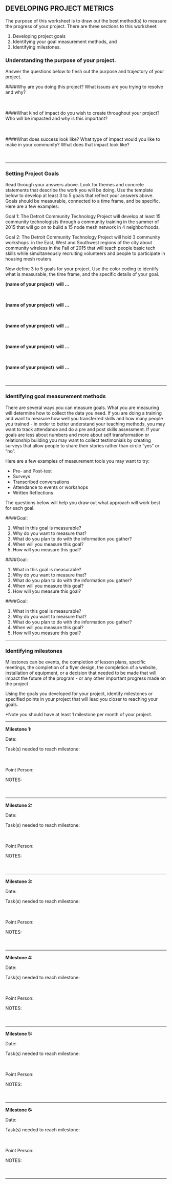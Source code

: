 ## DEVELOPING PROJECT METRICS

The purpose of this worksheet is to draw out the best method(s) to measure the progress of your project. There are three sections to this worksheet:

1. Developing project goals 
2. Identifying your goal measurement methods, and 
3. Identifying milestones.  
 
### Understanding the purpose of your project.
Answer the questions below to flesh out the purpose and trajectory of your project.

####Why are you doing this project? 
What issues are you trying to resolve and why?
<br/><br/><br/> 

####What kind of impact do you wish to create throughout your project?
Who will be impacted and why is this important? 
<br/><br/><br/> 

####What does success look like?
What type of impact would you like to make in your community?
What does that impact look like?
<br/><br/><br/>

---

### Setting Project Goals
Read through your answers above. Look for themes and concrete statements that describe the work you will be doing. Use the template below to develop at least 3 to 5 goals that reflect your answers above. Goals should be measurable, connected to a time frame, and be specific. Here are a few examples: 

Goal 1: The Detroit Community Technology Project will develop at least 15 community technologists through a community training in the summer of 2015 that will go on to build a 15 node mesh network in 4 neighborhoods. 

Goal 2: The Detroit Community Technology Project will hold 3 community workshops  in the East, West and Southwest regions of the city about community wireless in the Fall of 2015 that will teach people basic tech skills while simultaneously recruiting volunteers and people to participate in housing mesh routers. 

Now define 3 to 5 goals for your project. Use the color coding to identify what is measurable, the time frame, and the specific details of your goal. 

**(name of your project)  will ...**
<br/><br/><br/>

 

**(name of your project)  will ...**
<br/><br/><br/>


**(name of your project)  will ...**
<br/><br/><br/>

 
**(name of your project)  will ...**
<br/><br/><br/>

 

**(name of your project)  will ...**
<br/><br/><br/>

  
---
  
### Identifying goal measurement methods
There are several ways you can measure goals. What you are measuring will determine how to collect the data you need. If you are doing a training and want to measure how well you transferred skills and how many people you trained - in order to better understand your teaching methods, you may want to track attendance and do a pre and post skills assessment. If your goals are less about numbers and more about self transformation or relationship building you may want to collect testimonials by creating surveys that allow people to share their stories rather than circle “yes” or “no”. 

Here are a few examples of measurement tools you may want to try:
- Pre- and Post-test 
- Surveys
- Transcribed conversations 
- Attendance to events or workshops
- Written Reflections 

The questions below will help you draw out what approach will work best for each goal. 

####Goal:
1. What in this goal is measurable? 
2. Why do you want to measure that?
3. What do you plan to do with the information you gather?
4. When will you measure this goal?
5. How will you measure this goal? 

####Goal:
1. What in this goal is measurable? 
2. Why do you want to measure that?
3. What do you plan to do with the information you gather?
4. When will you measure this goal?
5. How will you measure this goal? 

####Goal:
1. What in this goal is measurable? 
2. Why do you want to measure that?
3. What do you plan to do with the information you gather?
4. When will you measure this goal?
5. How will you measure this goal? 

---

### Identifying milestones
Milestones can be events, the completion of lesson plans, specific meetings, the completion of a flyer design, the completion of a website, installation of equipment, or a decision that needed to be made that will impact the future of the program - or any other important progress made on the project

Using the goals you developed for your project, identify milestones or specified points in your project that will lead you closer to reaching your goals. 

*Note you should have at least 1 milestone per month of your project.

---
**Milestone 1:**

Date:

Task(s) needed to reach milestone:
<br/><br/><br/>

Point Person:

NOTES:
<br/><br/><br/>

--- 
**Milestone 2:**

Date:

Task(s) needed to reach milestone:
<br/><br/><br/>

Point Person:

NOTES:
<br/><br/><br/>

 
---
**Milestone 3:**

Date:

Task(s) needed to reach milestone:
<br/><br/><br/>

Point Person:

NOTES:
<br/><br/><br/>


--- 
**Milestone 4:**

Date:

Task(s) needed to reach milestone:
<br/><br/><br/>

Point Person:

NOTES:
<br/><br/><br/>


---
**Milestone 5:**

Date:

Task(s) needed to reach milestone:
<br/><br/><br/>

Point Person:

NOTES:
<br/><br/><br/>
 
---
**Milestone 6:**


Date:

Task(s) needed to reach milestone:
<br/><br/><br/>

Point Person:

NOTES:
<br/><br/><br/>

---
